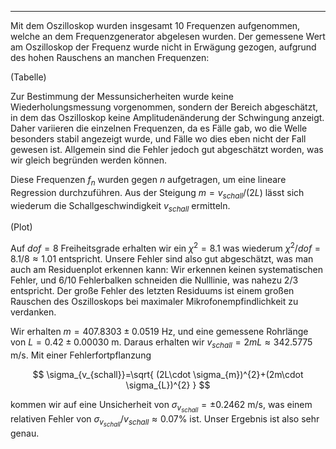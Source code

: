 ***

Mit dem Oszilloskop wurden insgesamt 10 Frequenzen aufgenommen, welche an dem Frequenzgenerator abgelesen wurden. Der gemessene Wert am Oszilloskop der Frequenz wurde nicht in Erwägung gezogen, aufgrund des hohen Rauschens an manchen Frequenzen:

(Tabelle)

Zur Bestimmung der Messunsicherheiten wurde keine Wiederholungsmessung vorgenommen, sondern der Bereich abgeschätzt, in dem das Oszilloskop keine Amplitudenänderung der Schwingung anzeigt. Daher variieren die einzelnen Frequenzen, da es Fälle gab, wo die Welle besonders stabil angezeigt wurde, und Fälle wo dies eben nicht der Fall gewesen ist. Allgemein sind die Fehler jedoch gut abgeschätzt worden, was wir gleich begründen werden können.

Diese Frequenzen $f_{n}$ wurden gegen $n$ aufgetragen, um eine lineare Regression durchzuführen. Aus der Steigung $m= v_{schall} /(2L)$ lässt sich wiederum die Schallgeschwindigkeit $v_{schall}$ ermitteln. 

(Plot)

Auf $dof=8$ Freiheitsgrade erhalten wir ein $\chi^{2}=8.1$ was wiederum $\chi^{2} /dof= 8.1 /8 \approx 1.01$ entspricht. Unsere Fehler sind also gut abgeschätzt, was man auch am Residuenplot erkennen kann: Wir erkennen keinen systematischen Fehler, und 6/10 Fehlerbalken schneiden die Nulllinie, was nahezu 2/3 entspricht. Der große Fehler des letzten Residuums ist einem großen Rauschen des Oszilloskops bei maximaler Mikrofonempfindlichkeit zu verdanken.

Wir erhalten $m=407.8303\pm 0.0519\text{ Hz}$, und eine gemessene Rohrlänge von $L=0.42\pm 0.00030\text{ m}$. Daraus erhalten wir $v_{schall}=2mL \approx 342.5775\text{ m/s}$. Mit einer Fehlerfortpflanzung

$$
\sigma_{v_{schall}}=\sqrt{ (2L\cdot \sigma_{m})^{2}+(2m\cdot \sigma_{L})^{2} }
$$

kommen wir auf eine Unsicherheit von $\sigma_{v_{schall}}=\pm 0.2462\text{ m/s}$, was einem relativen Fehler von $\sigma_{v_{schall}} /v_{schall}\approx 0.07\%$ ist. Unser Ergebnis ist also sehr genau.


